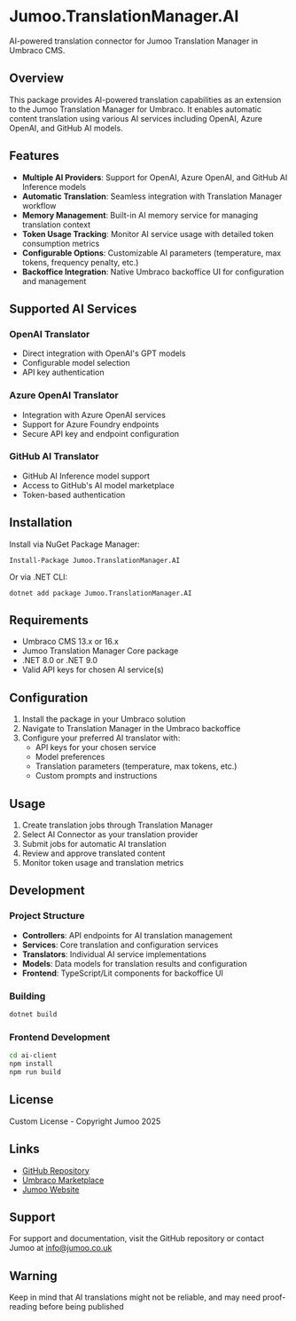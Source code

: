 # Jumoo.TranslationManager.AI

AI-powered translation connector for Jumoo Translation Manager in Umbraco CMS.

## Overview

This package provides AI-powered translation capabilities as an extension to the Jumoo Translation Manager for Umbraco. It enables automatic content translation using various AI services including OpenAI, Azure OpenAI, and GitHub AI models.

## Features

- **Multiple AI Providers**: Support for OpenAI, Azure OpenAI, and GitHub AI Inference models
- **Automatic Translation**: Seamless integration with Translation Manager workflow
- **Memory Management**: Built-in AI memory service for managing translation context
- **Token Usage Tracking**: Monitor AI service usage with detailed token consumption metrics
- **Configurable Options**: Customizable AI parameters (temperature, max tokens, frequency penalty, etc.)
- **Backoffice Integration**: Native Umbraco backoffice UI for configuration and management

## Supported AI Services

### OpenAI Translator
- Direct integration with OpenAI's GPT models
- Configurable model selection
- API key authentication

### Azure OpenAI Translator  
- Integration with Azure OpenAI services
- Support for Azure Foundry endpoints
- Secure API key and endpoint configuration

### GitHub AI Translator
- GitHub AI Inference model support
- Access to GitHub's AI model marketplace
- Token-based authentication

## Installation

Install via NuGet Package Manager:

```
Install-Package Jumoo.TranslationManager.AI
```

Or via .NET CLI:

```
dotnet add package Jumoo.TranslationManager.AI
```

## Requirements

- Umbraco CMS 13.x or 16.x
- Jumoo Translation Manager Core package
- .NET 8.0 or .NET 9.0
- Valid API keys for chosen AI service(s)

## Configuration

1. Install the package in your Umbraco solution
2. Navigate to Translation Manager in the Umbraco backoffice
3. Configure your preferred AI translator with:
   - API keys for your chosen service
   - Model preferences
   - Translation parameters (temperature, max tokens, etc.)
   - Custom prompts and instructions

## Usage

1. Create translation jobs through Translation Manager
2. Select AI Connector as your translation provider
3. Submit jobs for automatic AI translation
4. Review and approve translated content
5. Monitor token usage and translation metrics

## Development

### Project Structure

- **Controllers**: API endpoints for AI translation management
- **Services**: Core translation and configuration services  
- **Translators**: Individual AI service implementations
- **Models**: Data models for translation results and configuration
- **Frontend**: TypeScript/Lit components for backoffice UI

### Building

```bash
dotnet build
```

### Frontend Development

```bash
cd ai-client
npm install
npm run build
```

## License

Custom License - Copyright Jumoo 2025

## Links

- [GitHub Repository](https://github.com/Jumoo/Jumoo.TranslationManager.AI)
- [Umbraco Marketplace](https://marketplace.umbraco.com/)
- [Jumoo Website](https://jumoo.co.uk)

## Support

For support and documentation, visit the GitHub repository or contact Jumoo at info@jumoo.co.uk

## Warning

Keep in mind that AI translations might not be reliable, and may need proof-reading before being published